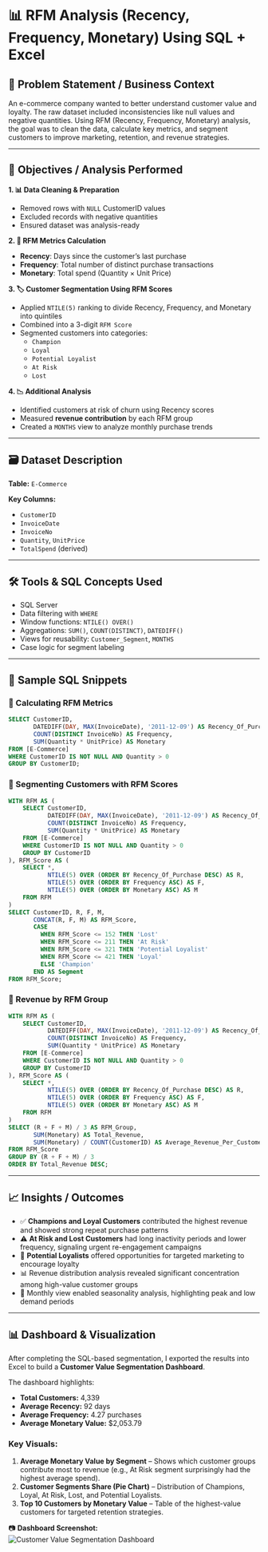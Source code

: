 
# 📊 RFM Analysis (Recency, Frequency, Monetary) Using SQL + Excel  

## 🧩 Problem Statement / Business Context  
An e-commerce company wanted to better understand customer value and loyalty. The raw dataset included inconsistencies like null values and negative quantities. Using RFM (Recency, Frequency, Monetary) analysis, the goal was to clean the data, calculate key metrics, and segment customers to improve marketing, retention, and revenue strategies.  

---

## 🎯 Objectives / Analysis Performed  

**1. 📊 Data Cleaning & Preparation**  
- Removed rows with `NULL` CustomerID values  
- Excluded records with negative quantities  
- Ensured dataset was analysis-ready  

**2. 🔢 RFM Metrics Calculation**  
- **Recency**: Days since the customer’s last purchase  
- **Frequency**: Total number of distinct purchase transactions  
- **Monetary**: Total spend (Quantity × Unit Price)  

**3. 🏷️ Customer Segmentation Using RFM Scores**  
- Applied `NTILE(5)` ranking to divide Recency, Frequency, and Monetary into quintiles  
- Combined into a 3-digit `RFM Score`  
- Segmented customers into categories:  
  - `Champion`  
  - `Loyal`  
  - `Potential Loyalist`  
  - `At Risk`  
  - `Lost`  

**4. 📉 Additional Analysis**  
- Identified customers at risk of churn using Recency scores  
- Measured **revenue contribution** by each RFM group  
- Created a `MONTHS` view to analyze monthly purchase trends  

---

## 🗃️ Dataset Description  
**Table:** `E-Commerce`  

**Key Columns:**  
- `CustomerID`  
- `InvoiceDate`  
- `InvoiceNo`  
- `Quantity`, `UnitPrice`  
- `TotalSpend` (derived)  

---

## 🛠️ Tools & SQL Concepts Used  
- SQL Server  
- Data filtering with `WHERE`  
- Window functions: `NTILE() OVER()`  
- Aggregations: `SUM()`, `COUNT(DISTINCT)`, `DATEDIFF()`  
- Views for reusability: `Customer_Segment`, `MONTHS`  
- Case logic for segment labeling  

---

## 🧠 Sample SQL Snippets  

### 🔹 Calculating RFM Metrics
```sql
SELECT CustomerID,
       DATEDIFF(DAY, MAX(InvoiceDate), '2011-12-09') AS Recency_Of_Purchase,
       COUNT(DISTINCT InvoiceNo) AS Frequency,
       SUM(Quantity * UnitPrice) AS Monetary
FROM [E-Commerce]
WHERE CustomerID IS NOT NULL AND Quantity > 0
GROUP BY CustomerID;
```

### 🔹 Segmenting Customers with RFM Scores
```sql
WITH RFM AS (
    SELECT CustomerID,
           DATEDIFF(DAY, MAX(InvoiceDate), '2011-12-09') AS Recency_Of_Purchase,
           COUNT(DISTINCT InvoiceNo) AS Frequency,
           SUM(Quantity * UnitPrice) AS Monetary
    FROM [E-Commerce]
    WHERE CustomerID IS NOT NULL AND Quantity > 0
    GROUP BY CustomerID
), RFM_Score AS (
    SELECT *,
           NTILE(5) OVER (ORDER BY Recency_Of_Purchase DESC) AS R,
           NTILE(5) OVER (ORDER BY Frequency ASC) AS F,
           NTILE(5) OVER (ORDER BY Monetary ASC) AS M
    FROM RFM
)
SELECT CustomerID, R, F, M,
       CONCAT(R, F, M) AS RFM_Score,
       CASE
         WHEN RFM_Score <= 152 THEN 'Lost'
         WHEN RFM_Score <= 211 THEN 'At Risk'
         WHEN RFM_Score <= 321 THEN 'Potential Loyalist'
         WHEN RFM_Score <= 421 THEN 'Loyal'
         ELSE 'Champion'
       END AS Segment
FROM RFM_Score;
```

### 🔹 Revenue by RFM Group
```sql
WITH RFM AS (
    SELECT CustomerID,
           DATEDIFF(DAY, MAX(InvoiceDate), '2011-12-09') AS Recency_Of_Purchase,
           COUNT(DISTINCT InvoiceNo) AS Frequency,
           SUM(Quantity * UnitPrice) AS Monetary
    FROM [E-Commerce]
    WHERE CustomerID IS NOT NULL AND Quantity > 0
    GROUP BY CustomerID
), RFM_Score AS (
    SELECT *,
           NTILE(5) OVER (ORDER BY Recency_Of_Purchase DESC) AS R,
           NTILE(5) OVER (ORDER BY Frequency ASC) AS F,
           NTILE(5) OVER (ORDER BY Monetary ASC) AS M
    FROM RFM
)
SELECT (R + F + M) / 3 AS RFM_Group,
       SUM(Monetary) AS Total_Revenue,
       SUM(Monetary) / COUNT(CustomerID) AS Average_Revenue_Per_Customer
FROM RFM_Score
GROUP BY (R + F + M) / 3
ORDER BY Total_Revenue DESC;
```

---

## 📈 Insights / Outcomes  
- ✅ **Champions and Loyal Customers** contributed the highest revenue and showed strong repeat purchase patterns  
- ⚠️ **At Risk and Lost Customers** had long inactivity periods and lower frequency, signaling urgent re-engagement campaigns  
- 🧮 **Potential Loyalists** offered opportunities for targeted marketing to encourage loyalty  
- 📊 Revenue distribution analysis revealed significant concentration among high-value customer groups  
- 📅 Monthly view enabled seasonality analysis, highlighting peak and low demand periods  

---

## 📊 Dashboard & Visualization  

After completing the SQL-based segmentation, I exported the results into Excel to build a **Customer Value Segmentation Dashboard**.  

The dashboard highlights:  
- **Total Customers:** 4,339  
- **Average Recency:** 92 days  
- **Average Frequency:** 4.27 purchases  
- **Average Monetary Value:** $2,053.79  

### Key Visuals:  
1. **Average Monetary Value by Segment** – Shows which customer groups contribute most to revenue (e.g., At Risk segment surprisingly had the highest average spend).  
2. **Customer Segments Share (Pie Chart)** – Distribution of Champions, Loyal, At Risk, Lost, and Potential Loyalists.  
3. **Top 10 Customers by Monetary Value** – Table of the highest-value customers for targeted retention strategies.  

📷 **Dashboard Screenshot:**  
![Customer Value Segmentation Dashboard](178806cd-1a81-40ee-b92f-0b563c27419e.png)  
